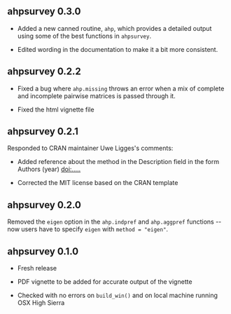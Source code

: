 ## ahpsurvey 0.3.0

* Added a new canned routine, `ahp`, which provides a detailed output using some of the best functions in `ahpsurvey`.

* Edited wording in the documentation to make it a bit more consistent.

## ahpsurvey 0.2.2

* Fixed a bug where `ahp.missing` throws an error when a mix of complete and incomplete pairwise matrices is passed through it.

* Fixed the html vignette file

## ahpsurvey 0.2.1

Responded to CRAN maintainer Uwe Ligges's comments:

* Added reference about the method in the Description field in the form Authors (year) <doi:.....>

* Corrected the MIT license based on the CRAN template

## ahpsurvey 0.2.0

Removed the `eigen` option in the `ahp.indpref` and `ahp.aggpref` functions -- now users have to specify `eigen` with `method = "eigen"`.


## ahpsurvey 0.1.0

* Fresh release

* PDF vignette to be added for accurate output of the vignette

* Checked with no errors on `build_win()` and on local machine running OSX High Sierra
